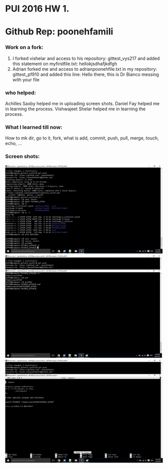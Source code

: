 # PUI 2016 HW 1.
# Github Rep: poonehfamili
### Work on a fork:
1. I forked vishelar and access to his repository: gittest_vys217 and added this statement on myfirstfile.txt: hellokjsdhafjkdfgh
2. Adrian forked me and access to adrianpoonehfile.txt in my repository: gittest_pf910 and added this line: Hello there, this is Dr Bianco messing with your file
### who helped:
Achilles Saxby helped me in uploading screen shots.
Daniel Fay helped me in learning the process.
Vishwajeet Shelar helped me in learning the process.
### What I learned till now:
How to mk dir, go to it, fork, what is add, commit, push, pull, merge, touch, echo, ...

### Screen shots:
![Screenshot 1 Assignment 2: my .bashrc](assign2.jpg)
![Screenshot 1 Assignment 2: my .my succesfull commands using $PUI2016 and the pui2016 alias](assign2.2.jpg)
![Screenshot 1 Assignment 2: my .my succesfull commands using pwd](assign2.1.jpg)



